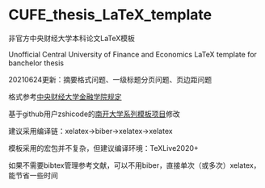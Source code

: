 # CUFE_thesis_LaTeX_template

非官方中央财经大学本科论文LaTeX模板

Unofficial Central University of Finance and Economics LaTeX template for banchelor thesis

20210624更新：摘要格式问题、一级标题分页问题、页边距问题

格式参考[中央财经大学金融学院规定](http://sf.cufe.edu.cn/info/1124/3865.htm)

基于github用户zshicode的[南开大学系列模板项目](https://github.com/zshicode/LaTeX-Beamer-Nankai)修改

建议采用编译链：xelatex->biber->xelatex->xelatex

模板采用的宏包并不复杂，但建议编译环境：TeXLive2020+

如果不需要bibtex管理参考文献，可以不用biber，直接单次（或多次）xelatex，能节省一些时间
